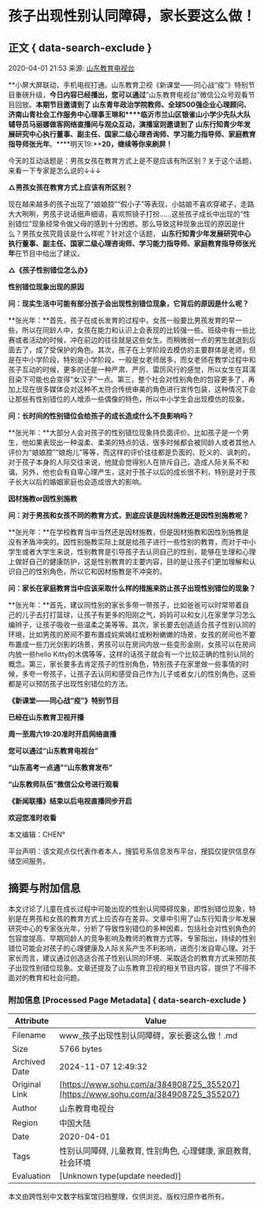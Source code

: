 # 孩子出现性别认同障碍，家长要这么做！

## 正文 { data-search-exclude }


2020-04-01 21:53 来源: [山东教育电视台](https://www.sohu.com/?spm=smpc.content-abroad.content.1.1730983728936UGKPpyU)

**小屏大屏联动，手机电视打通。山东教育卫视《新课堂——同心战“疫”》特别节目重磅升级，**今日内容已经播出，**您可以通过****“山东教育电视台”微信公众号观看节目回放。**本期节目邀请到了 **山东青年政治学院教师、全球500强企业心理顾问、济南山青社会工作服务中心理事王琳和****临沂市兰山区银雀山小学少先队大队辅导员马丽娜**做客网络直播间与观众互动，演播室则邀请到了 **山东行知青少年发展研究中心执行董事、副主任、国家二级心理咨询师、学习能力指导师、家庭教育指导师张光年****。****明天19:****20，继续等你来刷屏！**

今天的互动话题是：男孩女孩在教育方式上是不是应该有所区别？关于这个话题，来看一下专家是怎么说的↓↓↓

**△男孩女孩在教育方式上应该有所区别？**

现在越来越多的孩子出现了“娘娘腔”“假小子”等表现，小姑娘不喜欢穿裙子，走路大大咧咧，男孩子说话细声细语，喜欢照镜子打扮……这些孩子成长中出现的“性别错位”现象经常令做父母的感到十分困惑。那么导致这种现象出现的原因是什么？男孩女孩究竟该是什么样呢？针对这个话题， **山东行知青少年发展研究中心执行董事、副主任、国家二级心理咨询师、学习能力指导师、家庭教育指导师张光年**在节目中给出了建议。

**△《孩子性别错位怎么办》**

**性别错位现象出现的原因**

**问：现实生活中可能有部分孩子会出现性别错位现象，它背后的原因是什么呢？**

**张光年：**首先，孩子在成长发育的过程中，女孩一般要比男孩发育的早一些，所以在同龄人中，女孩在能力和认识上会表现的比较强一些。班级中有一些比赛或者活动的时候，冲在前边的往往就是这些女生。而稍微弱一点的男生就退到后面去了，成了受保护的角色。其次，孩子在上学阶段去模仿的主要群体是老师，但是在中小学阶段，特别是小学阶段，一般是女老师居多，而女老师在教学过程中和孩子互动的时候，更多的还是一种严肃、严厉、雷厉风行的感觉，所以女生在耳濡目染下可能也会变得“女汉子”一点。第三，整个社会对性别角色的包容更多了，再加上现在很多媒体会对这种不太符合传统审美的角色进行宣传包装，这种情况下会让那些有性别错位的人增添一些偶像的特色，所以中小学生会出现模仿的现象。

**问：长时间的性别错位会给孩子的成长造成什么不良影响吗？**

**张光年：**大部分人会对孩子的性别错位现象持负面评价。比如孩子是一个男生，他如果表现出一种温柔、柔美的特点的话，很多时候都会被同龄人或者其他人评价为“娘娘腔”“娘炮儿”等等，而这样的评价往往都是负面的、贬义的、讽刺的，对于孩子本身的人际交往来说，他就会觉得别人在排斥自己，造成人际关系不和谐。另外，他也会有自卑心理产生，这对于孩子以后的成长很不利，特别是对于孩子长大以后的婚姻家庭也会造成很大的影响。

**因材施教or因性别施教**

**问：对于男孩和女孩不同的教育方式，到底应该是因材施教还是因性别施教呢？**

**张光年：**在学校教育当中当然还是因材施教，但是因材施教和因性别施教是没有矛盾冲突的。因性别施教实际上就是给孩子进行一些性别的教育，而对于中小学生或者大学生来说，性别教育是引导孩子去认同自己的性别，能够在生理和心理上做好自己的健康防护，这是性别教育的主要内容，目的是让孩子们更加理解和认识自己的性别角色，所以它和因材施教是不冲突的。

**问：家长在家庭教育当中应该采取什么样的措施来防止孩子出现性别错位的现象？**

**张光年：**首先，建议同性别的家长多带一带孩子，比如爸爸可以时常带着自己的儿子去打打篮球，让孩子有更多的阳刚之气，妈妈可以和女儿在家里学习怎么编辫子，让孩子吸收一些温柔之美等等。其次，家长要去创造适合孩子性别认同的环境，比如男孩的房间不要布置成姹紫嫣红或粉粉嫩嫩的场景，女孩的房间也不要布置成一些刀光剑影的场景，男孩可以在房间内放一些变形金刚，女孩可以在房间内放一些hello Kitty的木偶等等，这样的话孩子就会有一个比较正确的性别认同的概念。第三，家长要多去肯定孩子的性别角色，特别孩子在家里做一些事情的时候，多夸一夸孩子，让孩子去认同和感受自己作为儿子或者女儿的性别角色，这些都是可以预防孩子出现性别错位的方法。

**《新课堂——同心战“疫”》特别节目**

**已经在山东教育卫视开播**

**周一至周六19:20准时开启网络直播**

**您可以通过“山东教育电视台”**

**“山东高考一点通”“山东教育发布”**

**“山东教师队伍”微信公众号进行观看**

**《新闻联播》结束以后电视直播同步开启**

**欢迎您准时收看**

本文编辑：CHEN° 

平台声明：该文观点仅代表作者本人，搜狐号系信息发布平台，搜狐仅提供信息存储空间服务。

## 摘要与附加信息

<!-- tcd_abstract -->
本文讨论了儿童在成长过程中可能出现的性别认同障碍现象，即性别错位现象，特别是在男孩和女孩的教育方式上应否存在差异。文章中引用了山东行知青少年发展研究中心的专家张光年，分析了导致性别错位的多种因素，包括社会对性别角色的包容度提高、早期同龄人的竞争影响及教师的教育方式等。专家指出，持续的性别错位可能会对孩子的心理健康及人际关系产生不利影响，进而引发自卑心理。对于家长而言，建议通过创造适合孩子性别认同的环境、采取适合的教育方式来预防孩子出现性别错位现象。文章还提及了山东教育卫视的相关节目内容，提供了不得不面对的教育和社会问题。
<!-- tcd_abstract_end -->

### 附加信息 [Processed Page Metadata] { data-search-exclude }

| Attribute       | Value                                  |
|-----------------|----------------------------------------|
| Filename        | www_孩子出现性别认同障碍，家长要这么做！.md                             |
| Size            | 5766 bytes                           |
| Archived Date   | 2024-11-07 12:49:32                             |
| Original Link   | [https://www.sohu.com/a/384908725_355207](https://www.sohu.com/a/384908725_355207)                       |
| Author          | 山东教育电视台                               |
| Region          | 中国大陆                               |
| Date            | 2020-04-01                                 |
| Tags            | 性别认同障碍, 儿童教育, 性别角色, 心理健康, 家庭教育, 社会环境                                 |
| Evaluation            | [Unknown type(update needed)]                                 |
<!-- tcd_table_end -->

本文由跨性别中文数字档案馆归档整理，仅供浏览。版权归原作者所有。
